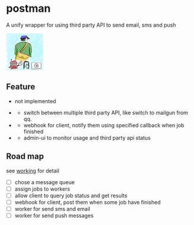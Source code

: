 # postman
A unify wrapper for using third party API to send email, sms and push

![postman-logo](postman.png)

## Feature

* not implemented 

- * switch between multiple third party API, like switch to mailgun from qq.
- * webhook for client, notify them using specified callback when job finished
- * admin-ui to monitor usage and third party api status

## Road map

see [working](doc/working) for detail

- [ ] chose a message queue
- [ ] assign jobs to workers
- [ ] allow client to query job status and get results
- [ ] webhook for client, post them when some job have finished
- [ ] worker for send sms and email
- [ ] worker for send push messages
